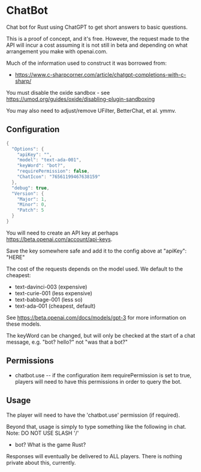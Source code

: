 # ChatBot

Chat bot for Rust using ChatGPT to get short answers to basic questions.

This is a proof of concept, and it's free.  However, the request made to the API will incur a cost assuming it is not still in beta and depending on what arrangement you make with openai.com.

Much of the information used to construct it was borrowed from:

  - https://www.c-sharpcorner.com/article/chatgpt-completions-with-c-sharp/

You must disable the oxide sandbox - see  https://umod.org/guides/oxide/disabling-plugin-sandboxing

You may also need to adjust/remove UFilter, BetterChat, et al.  ymmv.

## Configuration
```cs
{
  "Options": {
    "apiKey": "",
    "model": "text-ada-001",
    "keyWord": "bot?",
    "requirePermission": false,
    "ChatIcon": "76561199467638159"
  },
  "debug": true,
  "Version": {
    "Major": 1,
    "Minor": 0,
    "Patch": 5
  }
}
```

You will need to create an API key at perhaps https://beta.openai.com/account/api-keys.

Save the key somewhere safe and add it to the config above at "apiKey": "HERE"

The cost of the requests depends on the model used.  We default to the cheapest:

  - text-davinci-003 (expensive)
  - text-curie-001 (less expensive)
  - text-babbage-001 (less so)
  - text-ada-001 (cheapest, default)

See https://beta.openai.com/docs/models/gpt-3 for more information on these models.

The keyWord can be changed, but will only be checked at the start of a chat message, e.g. "bot? hello?" not "was that a bot?"

## Permissions

  - chatbot.use -- if the configuration item requirePermission is set to true, players will need to have this permissions in order to query the bot.

## Usage

The player will need to have the 'chatbot.use' permission (if required).

Beyond that, usage is simply to type something like the following in chat.  Note: DO NOT USE SLASH '/'

  - bot? What is the game Rust?


Responses will eventually be delivered to ALL players.  There is nothing private about this, currently.

